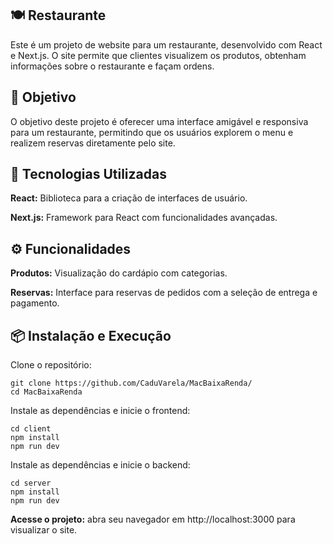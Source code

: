 ## 🍽️ Restaurante
Este é um projeto de website para um restaurante, desenvolvido com React e Next.js. O site permite que clientes visualizem os produtos, obtenham informações sobre o restaurante e façam ordens.

## 🎯 Objetivo
O objetivo deste projeto é oferecer uma interface amigável e responsiva para um restaurante, permitindo que os usuários explorem o menu e realizem reservas diretamente pelo site.

## 🚀 Tecnologias Utilizadas
**React:** Biblioteca para a criação de interfaces de usuário.

**Next.js:** Framework para React com funcionalidades avançadas.

## ⚙️ Funcionalidades
**Produtos:** Visualização do cardápio com categorias.

**Reservas:** Interface para reservas de pedidos com a seleção de entrega e pagamento.

## 📦 Instalação e Execução
Clone o repositório:

```
git clone https://github.com/CaduVarela/MacBaixaRenda/
cd MacBaixaRenda
```

Instale as dependências e inicie o frontend:

```
cd client
npm install
npm run dev
```

Instale as dependências e inicie o backend:

```
cd server
npm install
npm run dev
```

**Acesse o projeto:** abra seu navegador em http://localhost:3000 para visualizar o site.

